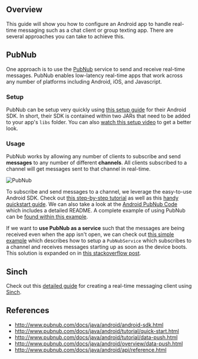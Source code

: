 ## Overview

This guide will show you how to configure an Android app to handle real-time messaging such as a chat client or group texting app. There are several approaches you can take to achieve this.

## PubNub

One approach is to use the [PubNub](http://www.pubnub.com/docs/java/android/android-sdk.html) service to send and receive real-time messages. PubNub enables low-latency real-time apps that work across any number of platforms including Android, iOS, and Javascript. 

### Setup

PubNub can be setup very quickly using [this setup guide](http://www.pubnub.com/docs/java/android/tutorial/data-push.html#_step_1_install_the_code) for their Android SDK. In short, their SDK is contained within two JARs that need to be added to your app's `libs` folder. You can also [watch this setup video](https://vimeo.com/95542286) to get a better look.

### Usage

PubNub works by allowing any number of clients to subscribe and send **messages** to any number of different **channels**. All clients subscribed to a channel will get messages sent to that channel in real-time.

![PubNub](http://pubnub.github.io/slides/workshop/pictures/broadcast.png)

To subscribe and send messages to a channel, we leverage the easy-to-use Android SDK. Check out [this step-by-step tutorial](http://www.pubnub.com/docs/java/android/tutorial/data-push.html#_step_2_access_the_api) as well as this [handy quickstart guide](http://www.pubnub.com/docs/java/android/tutorial/quick-start.html). We can also take a look at the [Android PubNub Code](https://github.com/pubnub/java/tree/master/android) which includes a detailed README. A complete example of using PubNub can be [found within this example](https://github.com/pubnub/java/tree/master/android/examples/PubnubExample/src/com/pubnub/examples/pubnubExample10).

If we want to **use PubNub as a service** such that the messages are being received even when the app isn't open, we can check out [this simple example](https://github.com/pubnub/java/tree/master/android/examples/SubscribeAtBoot/src/com/pubnub/examples/subscribeAtBoot) which describes how to setup a `PubNubService` which subscribes to a channel and receives messages starting up as soon as the device boots. This solution is expanded on in [this stackoverflow post](http://stackoverflow.com/a/9608967/313399). 

## Sinch

Check out this [detailed guide](http://sinch.github.io/android-messaging-tutorial/) for creating a real-time messaging client using [Sinch](http://www.sinch.com/docs/android/user-guide/).

## References

* <http://www.pubnub.com/docs/java/android/android-sdk.html>
* <http://www.pubnub.com/docs/java/android/tutorial/quick-start.html>
* <http://www.pubnub.com/docs/java/android/tutorial/data-push.html>
* <http://www.pubnub.com/docs/java/android/overview/data-push.html>
* <http://www.pubnub.com/docs/java/android/api/reference.html>